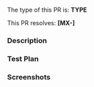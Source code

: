The type of this PR is: **TYPE**

<!-- Bugfix/Feature/Enhancement/Documentation -->

This PR resolves: **[MX-]**

### Description

<!-- Implementation description -->

### Test Plan

<!-- If necessary -->

### Screenshots

<!-- Add screenshots or simulator recordings if applicable -->
